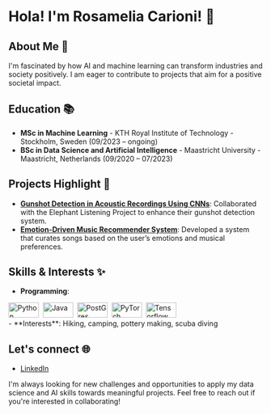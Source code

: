 # Hola! I'm Rosamelia Carioni! 👋

## About Me 🌟

I'm fascinated by how AI and machine learning can transform industries and society positively. I am eager to contribute to projects that aim for a positive societal impact.

## Education 📚

- **MSc in Machine Learning** - KTH Royal Institute of Technology - Stockholm, Sweden (09/2023 – ongoing)
- **BSc in Data Science and Artificial Intelligence** - Maastricht University - Maastricht, Netherlands (09/2020 – 07/2023)

## Projects Highlight 🚀

- **[Gunshot Detection in Acoustic Recordings Using CNNs](https://github.com/RosameliaCarioni/bachelor_thesis_gunshot_detection)**: Collaborated with the Elephant Listening Project to enhance their gunshot detection system.
- **[Emotion-Driven Music Recommender System](https://github.com/RosameliaCarioni/emotion_song_recommender)**: Developed a system that curates songs based on the user’s emotions and musical preferences.

## Skills & Interests ✨

- **Programming**:
 <div>
  <img src="https://img.shields.io/badge/Python-FFD43B?style=for-the-badge&logo=python&logoColor=blue" title="Python" alt="Python" width="60" height="30"/>&nbsp;
  <img src="https://camo.githubusercontent.com/ac0cb5e27f7cb91cee1f874eff4f570bc3ae7ca304d66066f87d03b72ec23bc5/68747470733a2f2f696d672e736869656c64732e696f2f62616467652f4a6176612d677265793f7374796c653d666f722d7468652d6261646765266c6f676f3d6a617661266c6f676f436f6c6f723d7768697465" title="Java" alt="Java" width="60" height="30"/>&nbsp;
  <img src="https://img.shields.io/badge/PostgreSQL-316192?style=for-the-badge&logo=postgresql&logoColor=white" title="PostGres" alt="PostGres" width="60" height="30"/>&nbsp;
  <img src="https://img.shields.io/badge/PyTorch-EE4C2C?style=for-the-badge&logo=PyTorch&logoColor=white" title="PyTorch" alt="PyTorch" width="60" height="30"/>&nbsp;
  <img src="https://img.shields.io/badge/TensorFlow-FF6F00?style=for-the-badge&logo=tensorflow&logoColor=white" title="Tensorflow" alt="Tensorflow" width="60" height="30"/>&nbsp;
</div>
- **Interests**: Hiking, camping, pottery making, scuba diving

## Let's connect 🌐

- [LinkedIn](https://www.linkedin.com/in/rosamelia-carioni/)

I'm always looking for new challenges and opportunities to apply my data science and AI skills towards meaningful projects. Feel free to reach out if you're interested in collaborating!
